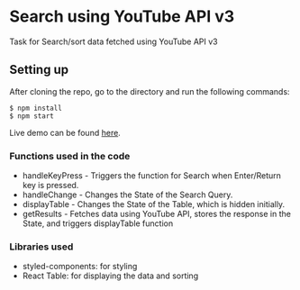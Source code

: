# Search using YouTube API v3
Task for Search/sort data fetched using YouTube API v3

## Setting up
After cloning the repo, go to the directory and run the following commands:

```
$ npm install
$ npm start
```

Live demo can be found [here](http://ritwij.me:3000).

### Functions used in the code
* handleKeyPress - Triggers the function for Search when Enter/Return key is pressed.
* handleChange - Changes the State of the Search Query.
* displayTable - Changes the State of the Table, which is hidden initially.
* getResults - Fetches data using YouTube API, stores the response in the State, and triggers displayTable function

### Libraries used
* styled-components: for styling
* React Table: for displaying the data and sorting